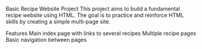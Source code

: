 Basic Recipe Website Project
This project aims to build a fundamental recipe website using HTML. The goal is to practice and reinforce HTML skills by creating a simple multi-page site.

Features
Main index page with links to several recipes
Multiple recipe pages
Basic navigation between pages